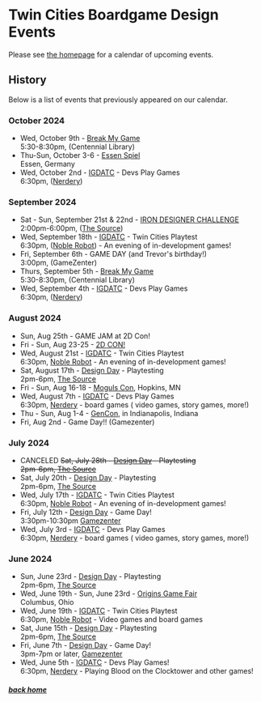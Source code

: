 # Twin Cities Boardgame Design Events

Please see [the homepage](/) for a calendar of upcoming events.


## History

Below is a list of events that previously appeared on our calendar.


### October 2024

- Wed, October 9th - [Break My Game](https://www.eventbrite.com/e/break-my-game-playtesting-twin-cities-mn-centennial-library-registration-975374420147)<br />5:30-8:30pm, (Centennial Library)
- Thu-Sun, October 3-6 - [Essen Spiel](https://www.spiel-essen.de/en/)<br />Essen, Germany
- Wed, October 2nd - [IGDATC](https://igdatc.org/) - Devs Play Games<br />6:30pm, ([Nerdery](https://nerdery.com/))


### September 2024

- Sat - Sun, September 21st & 22nd - [IRON DESIGNER CHALLENGE](split_perspective_studios#iron-designer-challenge)<br />2:00pm-6:00pm, ([The Source](https://sourcecomicsandgames.com/))
- Wed, September 18th - [IGDATC](https://igdatc.org/) - Twin Cities Playtest<br />6:30pm, ([Noble Robot](https://noblerobot.com/)) - An evening of in-development games!
- Fri, September 6th - GAME DAY (and Trevor's birthday!)<br />3:00pm, (GameZenter)
- Thurs, September 5th - [Break My Game](https://www.eventbrite.com/e/break-my-game-playtesting-twin-cities-mn-centennial-library-registration-975381441147)<br />5:30-8:30pm, (Centennial Library)
- Wed, September 4th - [IGDATC](https://igdatc.org/) - Devs Play Games<br />6:30pm, ([Nerdery](https://nerdery.com/))


### August 2024


- Sun, Aug 25th - GAME JAM at 2D Con!
- Fri - Sun, Aug 23-25 - [2D CON!](https://www.2dcon.net/)
- Wed, August 21st - [IGDATC](https://igdatc.org/) - Twin Cities Playtest<br />6:30pm, [Noble Robot](https://noblerobot.com/) - An evening of in-development games!
- Sat, August 17th - [Design Day](days) - Playtesting<br />2pm-6pm, [The Source](https://sourcecomicsandgames.com/)
- Fri - Sun, Aug 16-18 - [Moguls Con](https://gamingmoguls.com/mogulscon/), Hopkins, MN
- Wed, August 7th - [IGDATC](https://igdatc.org/) - Devs Play Games<br />6:30pm, [Nerdery](https://nerdery.com/) - board games ( video games, story games, more!)
- Thu - Sun, Aug 1-4 - [GenCon](https://www.gencon.com), in Indianapolis, Indiana
- Fri, Aug 2nd - Game Day!! (Gamezenter)


### July 2024

- CANCELED ~~Sat, July 28th - [Design Day](days) - Playtesting<br />2pm-6pm, [The Source](https://sourcecomicsandgames.com/)~~
- Sat, July 20th - [Design Day](days) - Playtesting<br />2pm-6pm, [The Source](https://sourcecomicsandgames.com/)
- Wed, July 17th - [IGDATC](https://igdatc.org/) - Twin Cities Playtest<br />6:30pm, [Noble Robot](https://noblerobot.com/) - An evening of in-development games!
- Fri, July 12th - [Design Day](days) - Game Day!<br />3:30pm-10:30pm [Gamezenter](https://gamezenter.com/)
- Wed, July 3rd - [IGDATC](https://igdatc.org/) - Devs Play Games<br />6:30pm, [Nerdery](https://nerdery.com/) - board games ( video games, story games, more!)


### June 2024

- Sun, June 23rd - [Design Day](days) - Playtesting<br />2pm-6pm, [The Source](https://sourcecomicsandgames.com/)
- Wed, June 19th - Sun, June 23rd - [Origins Game Fair](https://www.originsgamefair.com/)<br />Columbus, Ohio
- Wed, June 19th - [IGDATC](https://igdatc.org/) - Twin Cities Playtest<br />6:30pm, [Noble Robot](https://noblerobot.com/) - Video games and board games
- Sat, June 15th - [Design Day](days) - Playtesting<br />2pm-6pm, [The Source](https://sourcecomicsandgames.com/)
- Fri, June 7th - [Design Day](days) - Game Day!<br />3pm-7pm or later, [Gamezenter](https://gamezenter.com/)
- Wed, June 5th - [IGDATC](https://igdatc.org) - Devs Play Games!<br />6:30pm, [Nerdery](https://www.nerdery.com/) - Playing Blood on the Clocktower and other games!


##### [back home](/)
